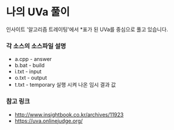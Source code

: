 # 나의 UVa 풀이

인사이트 '알고리즘 트레이팅'에서 *표가 된 UVa를 중심으로 풀고 있습니다.

### 각 소스의 소스파일 설명

- a.cpp - answer
- b.bat - build
- i.txt - input
- o.txt - output
- t.txt - temporary 실행 시켜 나온 임시 결과 값


### 참고 링크

- http://www.insightbook.co.kr/archives/11923
- https://uva.onlinejudge.org/